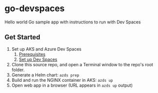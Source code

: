 # go-devspaces
Hello world Go sample app with instructions to run with Dev Spaces

## Get Started
1. Set up AKS and Azure Dev Spaces
    1. [Prerequisites](https://docs.microsoft.com/en-us/azure/dev-spaces/quickstart-nodejs#prerequisites)
    1. [Set up Dev Spaces](https://docs.microsoft.com/en-us/azure/dev-spaces/quickstart-nodejs#set-up-azure-dev-spaces)   
1. Clone this source repo, and open a Terminal window to the repo's root folder.
1. Generate a Helm chart: `azds prep`
1. Build and run the NGINX container in AKS: `azds up`
1. Open web app in a browser (URL appears in `azds up` output)
